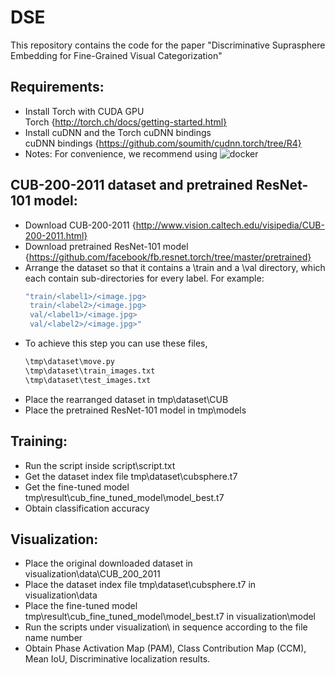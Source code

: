 # DSE
This repository contains the code for the paper "Discriminative Suprasphere Embedding for Fine-Grained Visual Categorization"

## Requirements:  
  - Install Torch with CUDA GPU     
   Torch {http://torch.ch/docs/getting-started.html}  
  - Install cuDNN and the Torch cuDNN bindings  
   cuDNN bindings {https://github.com/soumith/cudnn.torch/tree/R4}    
  - Notes: For convenience, we recommend using ![docker](https://hub.docker.com/)
  
## CUB-200-2011 dataset and pretrained ResNet-101 model:  
  - Download CUB-200-2011 {http://www.vision.caltech.edu/visipedia/CUB-200-2011.html}  
  - Download pretrained ResNet-101 model {https://github.com/facebook/fb.resnet.torch/tree/master/pretrained}  
  - Arrange the dataset so that it contains a \train and a \val directory, which each contain sub-directories for every label. For example:  
      ```bash
      "train/<label1>/<image.jpg>  
       train/<label2>/<image.jpg>  
       val/<label1>/<image.jpg>  
       val/<label2>/<image.jpg>"  
       ```
   - To achieve this step you can use these files,  
      ```bash
      \tmp\dataset\move.py    
      \tmp\dataset\train_images.txt    
      \tmp\dataset\test_images.txt    
      ```
  - Place the rearranged dataset in tmp\dataset\CUB  
  - Place the pretrained ResNet-101 model in tmp\models    
  
## Training:  
  - Run the script inside script\script.txt    
  - Get the dataset index file tmp\dataset\cubsphere.t7  
  - Get the fine-tuned model tmp\result\cub_fine_tuned_model\model_best.t7  
  - Obtain classification accuracy    
  
## Visualization:  
  - Place the original downloaded dataset in visualization\data\CUB_200_2011  
  - Place the dataset index file tmp\dataset\cubsphere.t7 in visualization\data  
  - Place the fine-tuned model tmp\result\cub_fine_tuned_model\model_best.t7 in visualization\model    
  - Run the scripts under visualization\ in sequence according to the file name number  
  - Obtain Phase Activation Map (PAM), Class Contribution Map (CCM), Mean IoU, Discriminative localization results.  
  
